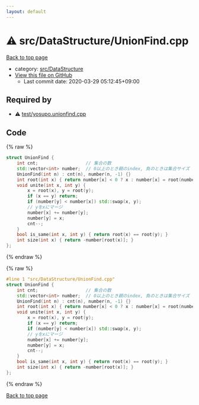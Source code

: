 ```yaml
---
layout: default
---
```


<!-- mathjax config similar to math.stackexchange -->
<script type="text/javascript" async
  src="https://cdnjs.cloudflare.com/ajax/libs/mathjax/2.7.5/MathJax.js?config=TeX-MML-AM_CHTML">
</script>
<script type="text/x-mathjax-config">
  MathJax.Hub.Config({
    TeX: { equationNumbers: { autoNumber: "AMS" }},
    tex2jax: {
      inlineMath: [ ['$','$'] ],
      processEscapes: true
    },
    "HTML-CSS": { matchFontHeight: false },
    displayAlign: "left",
    displayIndent: "2em"
  });
</script>

<script type="text/javascript" src="https://cdnjs.cloudflare.com/ajax/libs/jquery/3.4.1/jquery.min.js"></script>
<script src="https://cdn.jsdelivr.net/npm/jquery-balloon-js@1.1.2/jquery.balloon.min.js" integrity="sha256-ZEYs9VrgAeNuPvs15E39OsyOJaIkXEEt10fzxJ20+2I=" crossorigin="anonymous"></script>
<script type="text/javascript" src="../../../assets/js/copy-button.js"></script>
<link rel="stylesheet" href="../../../assets/css/copy-button.css" />


# :warning: src/DataStructure/UnionFind.cpp

<a href="../../../index.html">Back to top page</a>

* category: <a href="../../../index.html#e73c6b5872115ad0f2896f8e8476ef39">src/DataStructure</a>
* <a href="{{ site.github.repository_url }}/blob/master/src/DataStructure/UnionFind.cpp">View this file on GitHub</a>
    - Last commit date: 2020-03-29 05:12:45+09:00




## Required by

* :warning: <a href="../../test/yosupo.unionfind.cpp.html">test/yosupo.unionfind.cpp</a>


## Code

<a id="unbundled"></a>
{% raw %}
```cpp
struct UnionFind {
    int cnt;                  // 集合の数
    std::vector<int> number;  // 0以上のとき親のindex, 負のときは集合サイズ
    UnionFind(int n) : cnt(n), number(n, -1) {}
    int root(int x) { return number[x] < 0 ? x : number[x] = root(number[x]); }
    void unite(int x, int y) {
        x = root(x), y = root(y);
        if (x == y) return;
        if (number[y] < number[x]) std::swap(x, y);
        // yをxにマージ
        number[x] += number[y];
        number[y] = x;
        cnt--;
    }
    bool is_same(int x, int y) { return root(x) == root(y); }
    int size(int x) { return -number[root(x)]; }
};

```
{% endraw %}

<a id="bundled"></a>
{% raw %}
```cpp
#line 1 "src/DataStructure/UnionFind.cpp"
struct UnionFind {
    int cnt;                  // 集合の数
    std::vector<int> number;  // 0以上のとき親のindex, 負のときは集合サイズ
    UnionFind(int n) : cnt(n), number(n, -1) {}
    int root(int x) { return number[x] < 0 ? x : number[x] = root(number[x]); }
    void unite(int x, int y) {
        x = root(x), y = root(y);
        if (x == y) return;
        if (number[y] < number[x]) std::swap(x, y);
        // yをxにマージ
        number[x] += number[y];
        number[y] = x;
        cnt--;
    }
    bool is_same(int x, int y) { return root(x) == root(y); }
    int size(int x) { return -number[root(x)]; }
};

```
{% endraw %}

<a href="../../../index.html">Back to top page</a>

